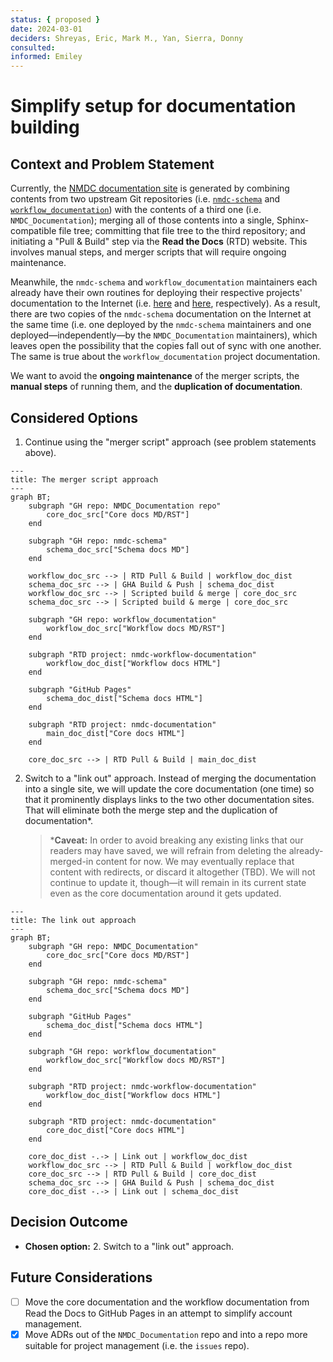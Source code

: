 ```yaml
---
status: { proposed }
date: 2024-03-01
deciders: Shreyas, Eric, Mark M., Yan, Sierra, Donny
consulted:
informed: Emiley
---
```


# Simplify setup for documentation building

## Context and Problem Statement

Currently, the [NMDC documentation site](https://nmdc-documentation.readthedocs.io/) is generated by combining contents from two upstream Git repositories (i.e. [`nmdc-schema`](https://github.com/microbiomedata/nmdc-schema/) and [`workflow_documentation`](https://github.com/microbiomedata/workflow_documentation)) with the contents of a third one (i.e. `NMDC_Documentation`); merging all of those contents into a single, Sphinx-compatible file tree; committing that file tree to the third repository; and initiating a "Pull & Build" step via the **Read the Docs** (RTD) website. This involves manual steps, and merger scripts that will require ongoing maintenance.

Meanwhile, the `nmdc-schema` and `workflow_documentation` maintainers each already have their own routines for deploying their respective projects' documentation to the Internet (i.e. [here](https://microbiomedata.github.io/nmdc-schema/) and [here](https://nmdc-workflow-documentation.readthedocs.io/), respectively). As a result, there are two copies of the `nmdc-schema` documentation on the Internet at the same time (i.e. one deployed by the `nmdc-schema` maintainers and one deployed—independently—by the `NMDC_Documentation` maintainers), which leaves open the possibility that the copies fall out of sync with one another. The same is true about the `workflow_documentation` project documentation.

We want to avoid the **ongoing maintenance** of the merger scripts, the **manual steps** of running them, and the **duplication of documentation**.

## Considered Options

1. Continue using the "merger script" approach (see problem statements above).

```mermaid
---
title: The merger script approach
---
graph BT;
    subgraph "GH repo: NMDC_Documentation repo"
        core_doc_src["Core docs MD/RST"]
    end

    subgraph "GH repo: nmdc-schema"
        schema_doc_src["Schema docs MD"]
    end

    workflow_doc_src --> | RTD Pull & Build | workflow_doc_dist
    schema_doc_src --> | GHA Build & Push | schema_doc_dist
    workflow_doc_src --> | Scripted build & merge | core_doc_src
    schema_doc_src --> | Scripted build & merge | core_doc_src
    
    subgraph "GH repo: workflow_documentation"
        workflow_doc_src["Workflow docs MD/RST"]
    end

    subgraph "RTD project: nmdc-workflow-documentation"
        workflow_doc_dist["Workflow docs HTML"]
    end

    subgraph "GitHub Pages"
        schema_doc_dist["Schema docs HTML"]
    end

    subgraph "RTD project: nmdc-documentation"
        main_doc_dist["Core docs HTML"]
    end

    core_doc_src --> | RTD Pull & Build | main_doc_dist
```

2. Switch to a "link out" approach. Instead of merging the documentation into a single site, we will update the core documentation (one time) so that it prominently displays links to the two other documentation sites. That will eliminate both the merge step and the duplication of documentation\*. 

   > \***Caveat:** In order to avoid breaking any existing links that our readers may have saved, we will refrain from deleting the already-merged-in content for now. We may eventually replace that content with redirects, or discard it altogether (TBD). We will not continue to update it, though—it will remain in its current state even as the core documentation around it gets updated.

```mermaid
---
title: The link out approach
---
graph BT;
    subgraph "GH repo: NMDC_Documentation"
        core_doc_src["Core docs MD/RST"]
    end

    subgraph "GH repo: nmdc-schema"
        schema_doc_src["Schema docs MD"]
    end

    subgraph "GitHub Pages"
        schema_doc_dist["Schema docs HTML"]
    end

    subgraph "GH repo: workflow_documentation"
        workflow_doc_src["Workflow docs MD/RST"]
    end

    subgraph "RTD project: nmdc-workflow-documentation"
        workflow_doc_dist["Workflow docs HTML"]
    end

    subgraph "RTD project: nmdc-documentation"
        core_doc_dist["Core docs HTML"]
    end

    core_doc_dist -.-> | Link out | workflow_doc_dist
    workflow_doc_src --> | RTD Pull & Build | workflow_doc_dist
    core_doc_src --> | RTD Pull & Build | core_doc_dist
    schema_doc_src --> | GHA Build & Push | schema_doc_dist
    core_doc_dist -.-> | Link out | schema_doc_dist
```

## Decision Outcome

- **Chosen option:** 2. Switch to a "link out" approach.

## Future Considerations

- [ ] Move the core documentation and the workflow documentation from Read the Docs to GitHub Pages in an attempt to simplify account management.
- [x] Move ADRs out of the `NMDC_Documentation` repo and into a repo more suitable for project management (i.e. the `issues` repo).
